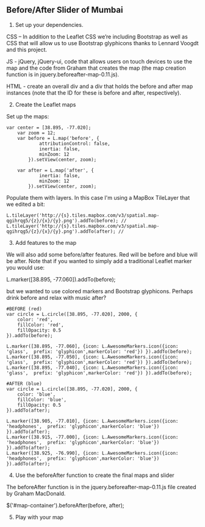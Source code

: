 ## Before/After Slider of Mumbai


1. Set up your dependencies.

CSS – In addition to the Leaflet CSS we’re including Bootstrap as well as CSS that will allow us to use Bootstrap glyphicons thanks to Lennard Voogdt and this project.


<link href="//netdna.bootstrapcdn.com/bootstrap/3.1.1/css/bootstrap.min.css" rel="stylesheet">
<link rel="stylesheet" type="text/css" href="http://cdn.leafletjs.com/leaflet-0.7.3/leaflet.css" />
<link rel="stylesheet" href="css/leaflet.awesome-markers.css">

JS - jQuery, jQuery-ui, code that allows users on touch devices to use the map and the code from Graham that creates the map (the map creation function is in jquery.beforeafter-map-0.11.js).


<script type="text/javascript" src="http://code.jquery.com/jquery-2.1.1.min.js"></script>
<script type="text/javascript" src="http://code.jquery.com/ui/1.11.0/jquery-ui.min.js"></script>
<script type="text/javascript" src="js/jquery.ui.touch-punch.min.js"></script> 
<script src="//netdna.bootstrapcdn.com/bootstrap/3.1.1/js/bootstrap.min.js"></script>
<script type="text/javascript" src="js/jquery.beforeafter-map-0.11.js"></script>

HTML - create an overall div and a div that holds the before and after map instances (note that the ID for these is before and after, respectively).

   <div id="map-container">
        <!-- Make sure to give the map divs height and width 
         I do it with the map class -->
        <div id="before" class="map"></div>
        <div id="after" class="map"></div>
    </div>

2. Create the Leaflet maps

Set up the maps:

    var center = [38.895, -77.020];
        var zoom = 12;
        var before = L.map('before', {
                attributionControl: false,
                inertia: false,
                minZoom: 12
            }).setView(center, zoom);
            
        var after = L.map('after', {
                inertia: false,
                minZoom: 12
            }).setView(center, zoom);

Populate them with layers. In this case I'm using a MapBox TileLayer that we edited a bit:

    L.tileLayer('http://{s}.tiles.mapbox.com/v3/spatial.map-qgihrqg5/{z}/{x}/{y}.png').addTo(before); // 
    L.tileLayer('http://{s}.tiles.mapbox.com/v3/spatial.map-qgihrqg5/{z}/{x}/{y}.png').addTo(after); // 

3. Add features to the map

We will also add some before/after features. Red will be before and blue will be after. Note that if you wanted to simply add a traditional Leaflet marker you would use:

 L.marker([38.895, -77.060]).addTo(before);

but we wanted to use colored markers and Bootstrap glyphicons. Perhaps drink before and relax with music after?

    #BEFORE (red)    
    var circle = L.circle([38.895, -77.020], 2000, {
        color: 'red',
        fillColor: 'red',
        fillOpacity: 0.5
    }).addTo(before);

    L.marker([38.895, -77.060], {icon: L.AwesomeMarkers.icon({icon: 'glass',  prefix: 'glyphicon',markerColor: 'red'}) }).addTo(before);
    L.marker([38.895, -77.050], {icon: L.AwesomeMarkers.icon({icon: 'glass',  prefix: 'glyphicon',markerColor: 'red'}) }).addTo(before);
    L.marker([38.895, -77.040], {icon: L.AwesomeMarkers.icon({icon: 'glass',  prefix: 'glyphicon',markerColor: 'red'}) }).addTo(before);

    #AFTER (blue)
    var circle = L.circle([38.895, -77.020], 2000, {
        color: 'blue',
        fillColor: 'blue',
        fillOpacity: 0.5
    }).addTo(after);

    L.marker([38.905, -77.010], {icon: L.AwesomeMarkers.icon({icon: 'headphones',  prefix: 'glyphicon',markerColor: 'blue'}) }).addTo(after);
    L.marker([38.915, -77.000], {icon: L.AwesomeMarkers.icon({icon: 'headphones',  prefix: 'glyphicon',markerColor: 'blue'}) }).addTo(after);
    L.marker([38.925, -76.990], {icon: L.AwesomeMarkers.icon({icon: 'headphones',  prefix: 'glyphicon',markerColor: 'blue'}) }).addTo(after);

4. Use the beforeAfter function to create the final maps and slider

The beforeAfter function is in the jquery.beforeafter-map-0.11.js file created by Graham MacDonald.

$('#map-container').beforeAfter(before, after);

5. Play with your map